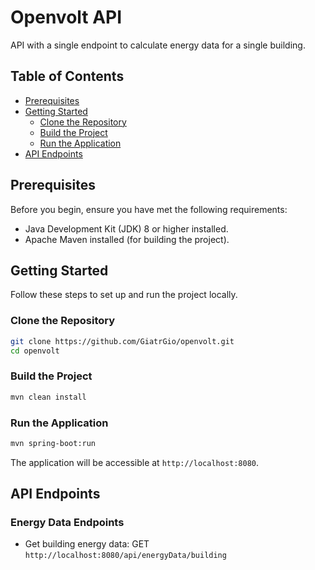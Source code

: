 # Openvolt API

API with a single endpoint to calculate energy data for a single building.

## Table of Contents

- [Prerequisites](#prerequisites)
- [Getting Started](#getting-started)
    - [Clone the Repository](#clone-the-repository)
    - [Build the Project](#build-the-project)
    - [Run the Application](#run-the-application)
- [API Endpoints](#api-endpoints)

## Prerequisites

Before you begin, ensure you have met the following requirements:

- Java Development Kit (JDK) 8 or higher installed.
- Apache Maven installed (for building the project).

## Getting Started

Follow these steps to set up and run the project locally.

### Clone the Repository

```bash
git clone https://github.com/GiatrGio/openvolt.git
cd openvolt
```

### Build the Project

```bash
mvn clean install
```

### Run the Application

```bash
mvn spring-boot:run
```

The application will be accessible at `http://localhost:8080`.

## API Endpoints

### Energy Data Endpoints

- Get building energy data: GET `http://localhost:8080/api/energyData/building`
